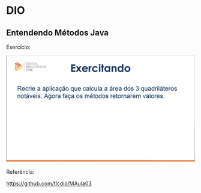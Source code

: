 # DIO

## Entendendo Métodos Java

Exercício:

![3 - Retornos](ex03.png)

Referência:

https://github.com/tlcdio/MAula03